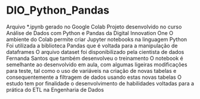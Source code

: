 # DIO_Python_Pandas

Arquivo *.ipynb gerado no Google Colab
Projeto desenvolvido no curso Análise de Dados com Python e Pandas da Digital Innovation One
O ambiente do Colab permite criar Jupyter notebooks na linguagem Python
Foi utilizada a biblioteca Pandas que é voltada para a manipulação de dataframes
O arquivo dataset foi disponibilizado pela cientista de dados Fernanda Santos que também desenvolveu o treinamento
O notebook é semelhante ao desenvolvido em aula, com algumas ligeiras modificações para teste, tal como o uso de variáveis
na criação de novas tabelas e consequentemente a filtragem de dados usando estas novas tabelas
O estudo tem por finalidade o desenvolvimento de habilidades voltadas para a prática do ETL na Engenharia de Dados
